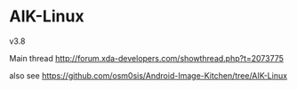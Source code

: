 AIK-Linux
=========

v3.8

Main thread
http://forum.xda-developers.com/showthread.php?t=2073775

also see
https://github.com/osm0sis/Android-Image-Kitchen/tree/AIK-Linux
